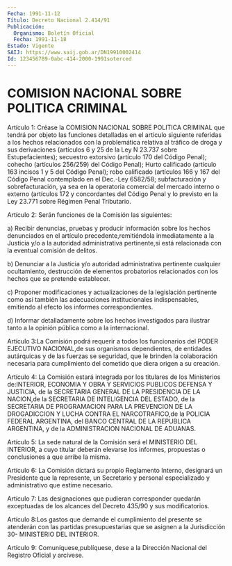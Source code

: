 ```yaml
---
Fecha: 1991-11-12
Título: Decreto Nacional 2.414/91
Publicación:
  Organismo: Boletín Oficial
  Fecha: 1991-11-18
Estado: Vigente
SAIJ: https://www.saij.gob.ar/DN19910002414
Id: 123456789-0abc-414-2000-1991soterced
---
```

# COMISION NACIONAL SOBRE POLITICA CRIMINAL

<a id="1"></a>
Artículo 1: Créase la COMISION NACIONAL SOBRE POLITICA CRIMINAL que  tendrá  por  objeto  las  funciones  detalladas en el artículo siguiente referidas a los hechos relacionados  con  la problemática relativa al tráfico de droga y sus derivaciones (artículos  6  y 25 de  la  Ley  N  23.737  sobre Estupefacientes); secuestro extorsivo (artículo 170 del Código  Penal);  cohecho  (artículos 256/259) del Código Penal); Hurto calificado (artículo 163  incisos  1  y  5 del Código  Penal);  robo  calificado  (artículos  166 y 167 del Código Penal  contemplado  en  el  Dec.-Ley  6582/58;  subfacturación    y sobrefacturación,  ya  sea  en  la operatoria comercial del mercado interno o externo (artículos 172  y concordantes del Código Penal y lo  previsto  en  la  Ley 23.771 sobre  Régimen  Penal  Tributario.

<a id="2"></a>
Artículo 2: Serán funciones de la Comisión las siguientes:

a) Recibir  denuncias,  pruebas  y  producir  información sobre los hechos    denunciados    en   el  artículo  precedente,remitiéndola inmediatamente  a la Justicia y/o  a  la  autoridad  administrativa pertinente,si  está    relacionada  con  la  eventual  comisión  de delitos.

b) Denunciar a la Justicia  y/o autoridad administrativa pertinente cualquier  ocultamiento,  destrucción    de  elementos  probatorios relacionados  con  los  hechos  que  se pretende  establecer.

c)  Proponer  modificaciones y actualizaciones  de  la  legislación pertinente  como   así  también  las  adecuaciones  institucionales indispensables, emitiendo  al efecto los informes correspondientes.

d)  Informar  detalladamente sobre  los  hechos  investigados  para ilustrar tanto  a  la  opinión  pública  como  a  la internacional.

<a id="3"></a>
Artículo 3:La Comisión podrá requerir a todos los funcionarios del PODER  EJECUTIVO  NACIONAL,de  sus  organismos dependientes, de entidades  autárquicas  y  de  las  fuerzas se  seguridad,  que  le brinden la colaboración necesaria para  cumplimiento  del  cometido que diera origen a su creación.

<a id="4"></a>
Artículo  4: La Comisión estará integrada por los titulares de los Ministerios  de:INTERIOR,  ECONOMIA Y OBRA Y SERVICIOS PUBLICOS DEFENSA Y JUSTICIA, de la SECRETARIA  GENERAL  DE LA PRESIDENCIA DE LA  NACION,de  la  SECRETARIA  DE  INTELIGENCIA DEL ESTADO,  de  la SECRETARIA DE PROGRAMACION PARA LA PREVENCION  DE LA DROGADICCION Y LUCHA CONTRA EL NARCOTRAFICO,de la POLICIA FEDERAL  ARGENTINA,  del BANCO  CENTRAL  DE  LA  REPUBLICA ARGENTINA, y de la ADMINISTRACION NACIONAL DE ADUANAS.

<a id="5"></a>
Artículo  5: La sede natural de la Comisión será el MINISTERIO DEL  INTERIOR,  a  cuyo  titular  deberán  elevarse  los  informes, propuestas o conclusiones a que arribe la misma.

<a id="6"></a>
Artículo  6: La Comisión dictará su propio Reglamento Interno, designará  un  Presidente   que  la  represente,  un  Secretario  y personal  especializado  y  administrativo  que  estime  necesario.

<a id="7"></a>
Artículo  7:  Las  designaciones  que  pudieran  corresponder quedarán  exceptuadas  de  los  alcances  del  Decreto 435/90 y sus modificatorios.

<a id="8"></a>
Artículo 8:Los gastos que demande el cumplimiento del presente se atenderán  con  las partidas presupuestarias que se asignen a la Jurisdicción 30- MINISTERIO DEL INTERIOR.

<a id="9"></a>
Artículo  9:  Comuníquese,publíquese,  dese  a  la  Dirección Nacional del Registro Oficial y arcívese.